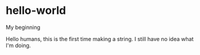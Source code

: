 # hello-world
My beginning

Hello humans, this is the first time making a string.
I still have no idea what I'm doing.
